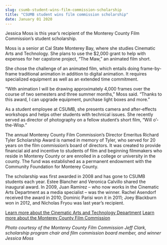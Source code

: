 ```yaml
---
slug: csumb-student-wins-film-commission-scholarship
title: "CSUMB student wins film commission scholarship"
date: January 01 2020
---
```


 
<p>
  Jessica Moss is this year’s recipient of the Monterey County Film Commission’s
  student scholarship.
</p>
<p>
  Moss is a senior at Cal State Monterey Bay, where she studies Cinematic Arts
  and Technology. She plans to use the $2,000 grant to help with expenses for
  her capstone project, “The Maw,” an animated film short.
</p>
<p>
  She chose the challenge of an animated film, which entails doing
  frame-by-frame traditional animation in addition to digital animation. It
  requires specialized equipment as well as an extended time commitment.
</p>
<p>
  “With animation I will be drawing approximately 4,000 frames over the course
  of two semesters and three summer months,” Moss said. “Thanks to this award, I
  can upgrade equipment, purchase light boxes and more.”
</p>
<p>
  As a student employee at CSUMB, she presents camera and after-effects
  workshops and helps other students with technical issues. She recently served
  as director of photography on a fellow student’s short film, “Will
  o’-the-Wisp.”
</p>
<p>
  The annual Monterey County Film Commission’s Director Emeritus Richard Tyler
  Scholarship Award is named in memory of Tyler, who served for 20 years on the
  film commission’s board of directors. It was created to provide financial aid
  and incentive to students of film and beginning filmmakers who reside in
  Monterey County or are enrolled in a college or university in the county. The
  fund was established as a permanent endowment with the Community Foundation
  for Monterey County.
</p>
<p>
  The scholarship was first awarded in 2008 and has gone to CSUMB students each
  year. Estee Blancher and Veronica Calvillo shared the inaugural award. In
  2009, Juan Ramirez – who now works in the Cinematic Arts Department as a media
  specialist – was the winner. Rachel Asendorf received the award in 2010;
  Dominic Parisi won it in 2011; Joey Blackburn won in 2012, and Nicholas Fryou
  was last year’s recipient.
</p>
<p>
  <a href="https://csumb.edu/tat"
    >Learn more about the Cinematic Arts and Technology Department</a
  >
  <a href="https://www.FilmMonterey.org"
    >Learn more about the Monterey County Film Commission</a
  >
</p>
<p>
  <em
    >Photo courtesy of the Monterey County Film Commission Jeff Clark,
    scholarship program chair and film commission board member, and winner
    Jessica Moss</em
  >
</p>
 
